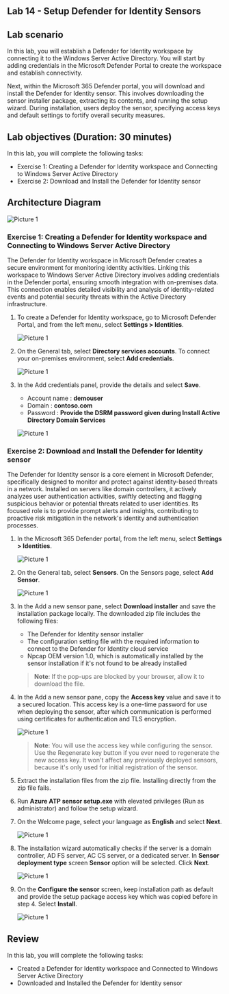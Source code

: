 ## Lab 14 - Setup Defender for Identity Sensors 

## Lab scenario

In this lab, you will establish a Defender for Identity workspace by connecting it to the Windows Server Active Directory. You will start by adding credentials in the Microsoft Defender Portal to create the workspace and establish connectivity.

Next, within the Microsoft 365 Defender portal, you will download and install the Defender for Identity sensor. This involves downloading the sensor installer package, extracting its contents, and running the setup wizard. During installation, users deploy the sensor, specifying access keys and default settings to fortify overall security measures.

## Lab objectives (Duration: 30 minutes)

In this lab, you will complete the following tasks:
- Exercise 1: Creating a Defender for Identity workspace and Connecting to Windows Server Active Directory
- Exercise 2: Download and Install the Defender for Identity sensor

## Architecture Diagram

   ![Picture 1](../Media/lab14-arch.png)

### Exercise 1: Creating a Defender for Identity workspace and Connecting to Windows Server Active Directory

The Defender for Identity workspace in Microsoft Defender creates a secure environment for monitoring identity activities. Linking this workspace to Windows Server Active Directory involves adding credentials in the Defender portal, ensuring smooth integration with on-premises data. This connection enables detailed visibility and analysis of identity-related events and potential security threats within the Active Directory infrastructure.

1. To create a Defender for Identity workspace, go to Microsoft Defender Portal, and from the left menu, select **Settings > Identities**.

   ![Picture 1](../Media/setupsensor1.png)

2. On the General tab, select **Directory services accounts**. To connect your on-premises environment, select **Add credentials**.

   ![Picture 1](../Media/setupsensor2.png)

3. In the Add credentials panel, provide the details and select **Save**.
   - Account name : **demouser**
   - Domain : **contoso.com**
   - Password : **Provide the DSRM password given during Install Active Directory Domain Services**

   ![Picture 1](../Media/setupsensor3.png)

### Exercise 2: Download and Install the Defender for Identity sensor

The Defender for Identity sensor is a core element in Microsoft Defender, specifically designed to monitor and protect against identity-based threats in a network. Installed on servers like domain controllers, it actively analyzes user authentication activities, swiftly detecting and flagging suspicious behavior or potential threats related to user identities. Its focused role is to provide prompt alerts and insights, contributing to proactive risk mitigation in the network's identity and authentication processes.

1. In the Microsoft 365 Defender portal, from the left menu, select **Settings > Identities**.

   ![Picture 1](../Media/setupsensor1.png)

2. On the General tab, select **Sensors**. On the Sensors page, select **Add Sensor**.

   ![Picture 1](../Media/setupsensor4.png)

3. In the Add a new sensor pane, select **Download installer** and save the installation package locally. The downloaded zip file includes the following files:

   - The Defender for Identity sensor installer
   - The configuration setting file with the required information to connect to the Defender for Identity cloud service
   - Npcap OEM version 1.0, which is automatically installed by the sensor installation if it's not found to be already installed
     >
    >**Note**: If the pop-ups are blocked by your browser, allow it to download the file.

4. In the Add a new sensor pane, copy the **Access key** value and save it to a secured location. This access key is a one-time password for use when deploying the sensor, after which communication is performed using certificates for authentication and TLS encryption.

   ![Picture 1](../Media/setupsensor5.png)

   >**Note**: You will use the access key while configuring the sensor. Use the Regenerate key button if you ever need to regenerate the new access key. It won't affect any previously deployed sensors, because it's only used for initial registration of the sensor.

5. Extract the installation files from the zip file. Installing directly from the zip file fails.

6. Run **Azure ATP sensor setup.exe** with elevated privileges (Run as administrator) and follow the setup wizard.

7. On the Welcome page, select your language as **English** and select **Next**.

   ![Picture 1](../Media/sensor1.png)

8. The installation wizard automatically checks if the server is a domain controller, AD FS server, AC CS server, or a dedicated server. In **Sensor deployment type** screen **Sensor** option will be selected. Click **Next**.

   ![Picture 1](../Media/sensor2.png)

9. On the **Configure the sensor** screen, keep installation path as default and provide the setup package access key which was copied before in step 4. Select **Install**.

   ![Picture 1](../Media/sensor3.png)

## Review
In this lab, you will complete the following tasks:
- Created a Defender for Identity workspace and Connected to Windows Server Active Directory
- Downloaded and Installed the Defender for Identity sensor
